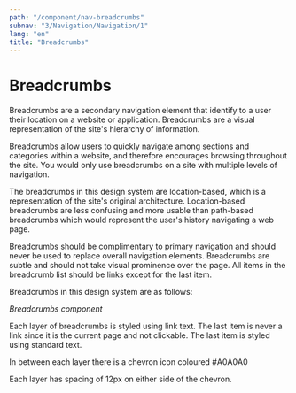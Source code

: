 ```yaml
---
path: "/component/nav-breadcrumbs"
subnav: "3/Navigation/Navigation/1"
lang: "en"
title: "Breadcrumbs"
---
```


# Breadcrumbs

Breadcrumbs are a secondary navigation element that identify to a user their location on a website or application. Breadcrumbs are a visual representation of the site's hierarchy of information.

Breadcrumbs allow users to quickly navigate among sections and categories within a website, and therefore encourages browsing throughout the site. You would only use breadcrumbs on a site with multiple levels of navigation.

The breadcrumbs in this design system are location-based, which is a representation of the site's original architecture. Location-based breadcrumbs are less confusing and more usable than path-based breadcrumbs which would represent the user's history navigating a web page.

Breadcrumbs should be complimentary to primary navigation and should never be used to replace overall navigation elements. Breadcrumbs are subtle and should not take visual prominence over the page. All items in the breadcrumb list should be links except for the last item.

Breadcrumbs in this design system are as follows:

*Breadcrumbs component*

Each layer of breadcrumbs is styled using link text. The last item is never a link since it is the current page and not clickable. The last item is styled using standard text.

In between each layer there is a chevron icon coloured \#A0A0A0

Each layer has spacing of 12px on either side of the chevron.

